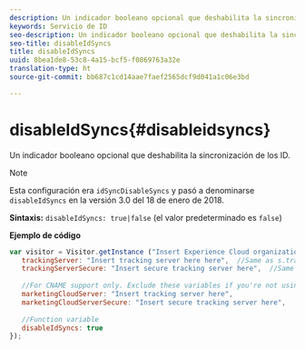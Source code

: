 ```yaml
---
description: Un indicador booleano opcional que deshabilita la sincronización de los ID.
keywords: Servicio de ID
seo-description: Un indicador booleano opcional que deshabilita la sincronización de los ID.
seo-title: disableIdSyncs
title: disableIdSyncs
uuid: 8bea1de8-53c8-4a15-bcf5-f0869763a32e
translation-type: ht
source-git-commit: bb687c1cd14aae7faef2565dcf9d041a1c06e3bd

---
```



# disableIdSyncs{#disableidsyncs}

Un indicador booleano opcional que deshabilita la sincronización de los ID.

>[!NOTE]
>
>Esta configuración era `idSyncDisableSyncs` y pasó a denominarse `disableIdSyncs` en la versión 3.0 del 18 de enero de 2018.

**Sintaxis:** `disableIdSyncs: true|false` (el valor predeterminado es `false`)

**Ejemplo de código**

```js
var visitor = Visitor.getInstance ("Insert Experience Cloud organization ID here",{ 
   trackingServer: "Insert tracking server here here",  //Same as s.trackingServer 
   trackingServerSecure: "Insert secure tracking server here",  //Same as s.trackingServerSecure 
 
   //For CNAME support only. Exclude these variables if you're not using CNAME 
   marketingCloudServer: "Insert tracking server here", 
   marketingCloudServerSecure: "Insert secure tracking server here", 
 
   //Function variable 
   disableIdSyncs: true 
});
```

